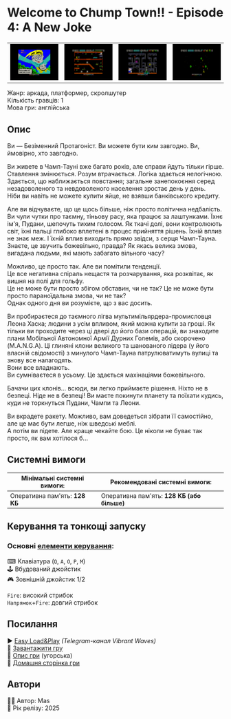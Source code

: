 # Welcome to Chump Town!! - Episode 4: A New Joke

| | | | |
| --- | --- | --- | --- |
|![screen1](screenshots/scrn_chumptown_01.png)|![screen2](screenshots/scrn_chumptown_02.png)|![screen3](screenshots/scrn_chumptown_03.png)|![screen4](screenshots/scrn_chumptown_04.png)|

Жанр: аркада, платформер, скролшутер  
Кількість гравців: 1  
Мова гри: англійська  

## Опис

Ви — Безіменний Протагоніст. Ви можете бути ким завгодно.
Ви, ймовірно, хто завгодно.

Ви живете в Чамп-Тауні вже багато років, але справи йдуть тільки гірше. Ставлення змінюється. Розум втрачається. Логіка здається нелогічною. Здається, що наближається повстання; загальне занепокоєння серед незадоволеного та невдоволеного населення зростає день у день.  
Ніби ви навіть не можете купити яйце, не взявши банківського кредиту.

Але ви відчуваєте, що це щось більше, ніж просто політична недбалість. Ви чули чутки про таємну, тіньову расу, яка працює за лаштунками. Їхнє ім'я, Пудани, шепочуть тихим голосом. Як ткачі долі, вони контролюють світ, їхні пальці глибоко вплетені в процес прийняття рішень. Їхній вплив не знає меж. І їхній вплив виходить прямо звідси, з серця Чамп-Тауна.  
Знаєте, це звучить божевільно, правда? Як якась велика змова, вигадана людьми, які мають забагато вільного часу?

Можливо, це просто так. Але ви помітили тенденції.  
Це все негативна спіраль нещастя та розчарування, яка розквітає, як вишня на полі для гольфу.  
Це не може бути просто збігом обставин, чи не так? Це не може бути просто параноїдальна змова, чи не так?  
Однак одного дня ви розумієте, що з вас досить.

Ви пробираєтеся до таємного лігва мультимільярдера-промисловця Леона Хаска; людини з усім впливом, який можна купити за гроші. Як тільки ви проходите через ці двері до його бази операцій, ви знаходите плани Мобільної Автономної Армії Дурних Големів, або скорочено (M.A.N.G.A). Ці глиняні клони великого та шанованого лідера (у його власній свідомості) з минулого Чамп-Тауна патрулюватимуть вулиці та знову все налагодять.  
Вони все владнають.  
Ви сумніваєтеся в усьому. Це здається махінаціями божевільного.

Бачачи цих клонів... всюди, ви легко приймаєте рішення. Ніхто не в безпеці. Ніде не в безпеці! Ви маєте покинути планету та поїхати кудись, куди не торкнуться Пудани, Чампи та Леони.

Ви вкрадете ракету. Можливо, вам доведеться зібрати її самостійно, але це має бути легше, ніж шведські меблі.  
А потім ви підете. Але краще чекайте бою. Це ніколи не буває так просто, як вам хотілося б...

## Системні вимоги

|Мінімальні системні вимоги:|Рекомендовані системні вимоги:|
|---------------------------|------------------------------|
|Оперативна пам'ять: **128 КБ**|Оперативна пам'ять: **128 КБ (або більше)**|  

## Керування та тонкощі запуску
### Основні [елементи керування](../controllers.md):
⌨ Клавіатура (`Q`, `A`, `O`, `P`, `M`)  
🕹 Вбудований джойстик  
🎮 Зовнішній джойстик 1/2

`Fire`: високий стрибок  
`Напрямок`+`Fire`: довгий стрибок

## Посилання

▶ [Easy Load&Play](https://t.me/EP128k_Load_n_Play/903) *(Telegram-канал Vibrant Waves)*  
💾 [Завантажити гру](http://www.ep128.hu/Ep_Games/Prg/Chump_Town.rar)  
📃 [Опис гри]() (угорська)  
🏡 [Домашня сторінка гри](https://ktbproductions.itch.io/enterprise-games)

## Автори
👨‍💻 Автор: Mas  
📅 Рік релізу: 2025  